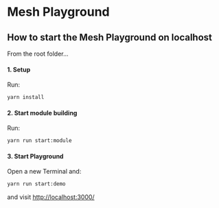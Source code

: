# Mesh Playground

## How to start the Mesh Playground on localhost

From the root folder...

#### 1. Setup
Run:
```sh
yarn install
```

#### 2. Start module building
Run:
```sh
yarn run start:module
```

#### 3. Start Playground
Open a new Terminal and:
```sh
yarn run start:demo
```
and visit [http://localhost:3000/](http://localhost:3000/)
